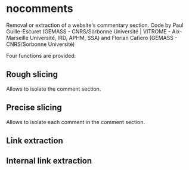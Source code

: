 # nocomments
Removal or extraction of a website's commentary section.
Code by Paul Guille-Escuret (GEMASS - CNRS/Sorbonne Université | VITROME - Aix-Marseille Université, IRD, APHM, SSA) and Florian Cafiero (GEMASS - CNRS/Sorbonne Université)

Four functions are provided:

## Rough slicing

Allows to isolate the comment section.

## Precise slicing

Allows to isolate each comment in the comment section.

## Link extraction
## Internal link extraction
